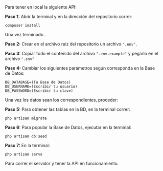 Para tener en local la siguiente API:

<strong>Paso 1:</strong> Abrir la terminal y en la dirección del repositorio correr:

```composer install```

Una vez terminado..

<strong>Paso 2:</strong> Crear en el archivo raíz del repositorio un archivo ```".env".```

<strong>Paso 3:</strong> Copiar todo el contenido del archivo ```".env.example"``` y pegarlo en el archivo ```".env"```

<strong>Paso 4:</strong> Cambiar los siguientes parámetros según corresponda en la Base de Datos:

```
DB_DATABASE=(Tu Base de Datos)
DB_USERNAME=(Escribir tu usuario)
DB_PASSWORD=(Escribir tu clave)

```

Una vez los datos sean los correspondientes, proceder:

<strong>Paso 5:</strong> Para obtener las tablas en la BD, en la terminal correr:

```php artisan migrate```

<strong>Paso 6:</strong> Para popular la Base de Datos, ejecutar en la terminal:

```php artisan db:seed```

<strong>Paso 7:</strong> En la terminal:

```php artisan serve```

Para correr el servidor y tener la API en funcionamiento.

